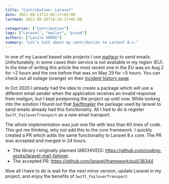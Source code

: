 ```yaml
---
title: "Contribution: Laravel"
date: 2021-08-13T12:02:17+02:00
lastmod: 2021-08-26T10:14:37+02:00

categories: ["Contribution"]
tags: ["Laravel", "mailer", "proud"]
authors: ["László GÖRÖG"]
summary: "Let's talk about my contribution to Laravel 8.x."
---
```

In one of my Laravel based side projects I use [mailgun] to send emails. Unfortunately, in some cases their service is not available in my region (EU). In the time of writing this article the most recent one in the EU was on Aug 2 for ~2 hours and the one before that was on May 29 for ~5 hours. You can check out all outage (orange) on their [incident history page][mailgun.incident-history].

In Oct 2020 I already had the idea to create a package which will use a different email sender when the application receives an invalid response from mailgun, but I kept postponing the project up until now. While looking into the solution I found out that [Swiftmailer] the package used by laravel to send emails already had this functionality. All I had to do is register `Swift_FailoverTransport` as a new email transport.

The whole implementation was just one file with less than 60 lines of code. This got me thinking, why not add this to the core framework. I quickly created a PR which adds the same functionality to Laravel 8.x core. The PR was accepted and merged in 24 hours.

- The library I originally planned (ARCHIVED): https://github.com/coding-socks/laravel-mail-failover.
- The accepted PR: https://github.com/laravel/framework/pull/38344

Now all I have to do is wait for the next minor version, update Laravel in my project, and enjoy the benefits of `Swift_FailoverTransport`.

[mailgun]: https://www.mailgun.com/
[mailgun.incident-history]: https://status.mailgun.com/history
[Swiftmailer]: https://github.com/swiftmailer/swiftmailer
